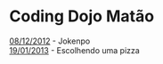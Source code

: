 Coding Dojo Matão
===

[08/12/2012](https://github.com/leocomelli/cdm/tree/master/dojo_08122012) - Jokenpo <br/>
[19/01/2013](https://github.com/leocomelli/cdm/tree/master/dojo_19012013) - Escolhendo uma pizza
